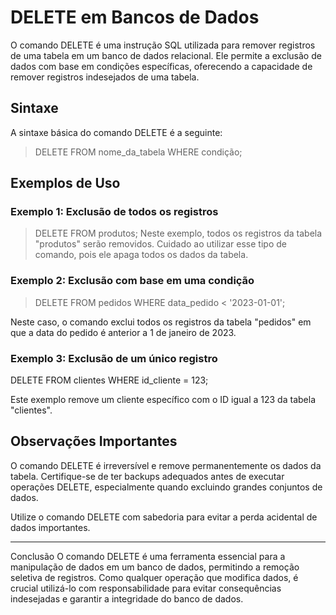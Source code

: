 # DELETE em Bancos de Dados

O comando DELETE é uma instrução SQL utilizada para remover registros de uma tabela em um banco de dados relacional. Ele permite a exclusão de dados com base em condições específicas, oferecendo a capacidade de remover registros indesejados de uma tabela.

## Sintaxe

A sintaxe básica do comando DELETE é a seguinte:

>DELETE FROM nome_da_tabela WHERE condição;

## Exemplos de Uso

### Exemplo 1: Exclusão de todos os registros

>DELETE FROM produtos;
Neste exemplo, todos os registros da tabela "produtos" serão removidos. Cuidado ao utilizar esse tipo de comando, pois ele apaga todos os dados da tabela.

### Exemplo 2: Exclusão com base em uma condição

>DELETE FROM pedidos WHERE data_pedido < '2023-01-01';

Neste caso, o comando exclui todos os registros da tabela "pedidos" em que a data do pedido é anterior a 1 de janeiro de 2023.

### Exemplo 3: Exclusão de um único registro

DELETE FROM clientes WHERE id_cliente = 123;

Este exemplo remove um cliente específico com o ID igual a 123 da tabela "clientes".

## Observações Importantes
O comando DELETE é irreversível e remove permanentemente os dados da tabela. Certifique-se de ter backups adequados antes de executar operações DELETE, especialmente quando excluindo grandes conjuntos de dados.

Utilize o comando DELETE com sabedoria para evitar a perda acidental de dados importantes.

---
Conclusão
O comando DELETE é uma ferramenta essencial para a manipulação de dados em um banco de dados, permitindo a remoção seletiva de registros. Como qualquer operação que modifica dados, é crucial utilizá-lo com responsabilidade para evitar consequências indesejadas e garantir a integridade do banco de dados.
